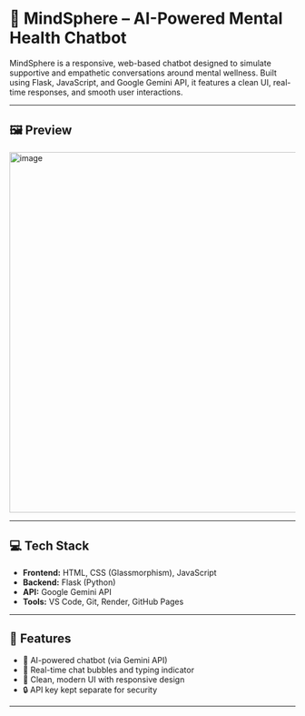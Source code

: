 # 🧠 MindSphere – AI-Powered Mental Health Chatbot

MindSphere is a responsive, web-based chatbot designed to simulate supportive and empathetic conversations around mental wellness. Built using Flask, JavaScript, and Google Gemini API, it features a clean UI, real-time responses, and smooth user interactions.

---

## 🖼️ Preview

<img width="635" height="634" alt="image" src="https://github.com/user-attachments/assets/5fb1c031-d912-4da3-845e-a22cc96a29aa" />

---

## 💻 Tech Stack

- **Frontend:** HTML, CSS (Glassmorphism), JavaScript
- **Backend:** Flask (Python)
- **API:** Google Gemini API
- **Tools:** VS Code, Git, Render, GitHub Pages

---

## 🎯 Features

- 🤖 AI-powered chatbot (via Gemini API)
- 💬 Real-time chat bubbles and typing indicator
- 🎨 Clean, modern UI with responsive design
- 🔒 API key kept separate for security

---
